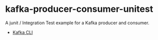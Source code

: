 # kafka-producer-consumer-unitest

A junit / Integration Test example for a Kafka producer and consumer.

- [Kafka CLI](https://docs.confluent.io/kafka/operations-tools/kafka-tools.html)